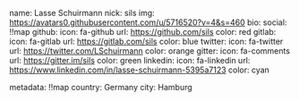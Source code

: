 name: Lasse Schuirmann
nick: sils
img: https://avatars0.githubusercontent.com/u/5716520?v=4&s=460
bio:
social: !!map
  github:
    icon: fa-github
    url: https://github.com/sils
    color: red
  gitlab:
    icon: fa-gitlab
    url: https://gitlab.com/sils
    color: blue
  twitter:
    icon: fa-twitter
    url: https://twitter.com/LSchuirmann
    color: orange
  gitter:
    icon: fa-comments
    url: https://gitter.im/sils
    color: green
  linkedin:
    icon: fa-linkedin
    url: https://www.linkedin.com/in/lasse-schuirmann-5395a7123
    color: cyan

metadata: !!map
  country: Germany
  city: Hamburg
